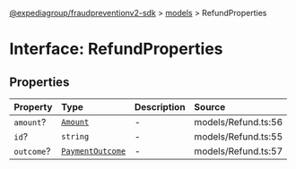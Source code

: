 [@expediagroup/fraudpreventionv2-sdk](../../index.md) > [models](../index.md) > RefundProperties

# Interface: RefundProperties

## Properties

| Property | Type | Description | Source |
| :------ | :------ | :------ | :------ |
| `amount`? | [`Amount`](../classes/Amount.md) | - | models/Refund.ts:56 |
| `id`? | `string` | - | models/Refund.ts:55 |
| `outcome`? | [`PaymentOutcome`](../classes/PaymentOutcome.md) | - | models/Refund.ts:57 |
